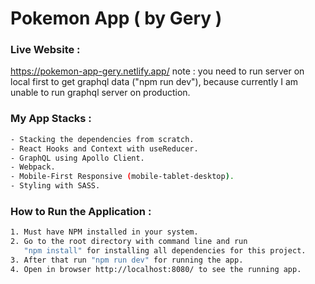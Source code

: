 # Pokemon App ( by Gery )

### Live Website :
https://pokemon-app-gery.netlify.app/
note : you need to run server on local first to get graphql data ("npm run dev"),
because currently I am unable to run graphql server on production. 

### My App Stacks :
```sh
- Stacking the dependencies from scratch.
- React Hooks and Context with useReducer.
- GraphQL using Apollo Client.
- Webpack.
- Mobile-First Responsive (mobile-tablet-desktop).
- Styling with SASS.
```

### How to Run the Application :
```sh
1. Must have NPM installed in your system.
2. Go to the root directory with command line and run 
   "npm install" for installing all dependencies for this project.
3. After that run "npm run dev" for running the app.
4. Open in browser http://localhost:8080/ to see the running app. 
```
